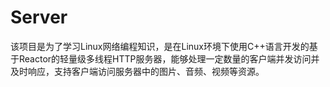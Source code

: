 # Server
该项目是为了学习Linux网络编程知识，是在Linux环境下使用C++语言开发的基于Reactor的轻量级多线程HTTP服务器，能够处理一定数量的客户端并发访问并及时响应，支持客户端访问服务器中的图片、音频、视频等资源。

